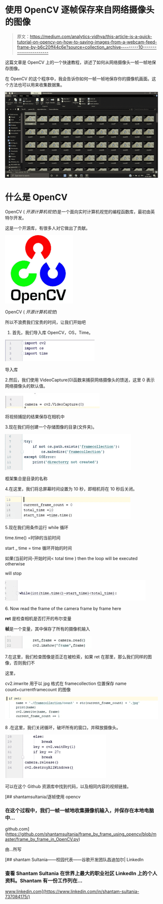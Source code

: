 # 使用 OpenCV 逐帧保存来自网络摄像头的图像

> 原文：<https://medium.com/analytics-vidhya/this-article-is-a-quick-tutorial-on-opencv-on-how-to-saving-images-from-a-webcam-feed-frame-by-b6c20ff44c6e?source=collection_archive---------10----------------------->

这篇文章是 OpenCV 上的一个快速教程，讲述了如何从网络摄像头一帧一帧地保存图像。

在 OpenCV 的这个程序中，我会告诉你如何一帧一帧地保存你的摄像机画面。这个方法也可以用来收集数据集。

![](img/4e1eb4960320cb8e5dc324f32ff125b2.png)

# 什么是 OpenCV

OpenCV ( *开源计算机视觉*)是一个面向实时计算机视觉的编程函数库，最初由英特尔开发。

这是一个开源库，有很多人对它做出了贡献。

![](img/0bb0a359a83f51917e9e59073dfea717.png)

OpenCV ( *开源计算机视觉*)

所以不浪费我们宝贵的时间，让我们开始吧

1.  首先，我们导入库 OpenCV，OS，Time。

![](img/65c22043a96a1c2a0cd453622b65799d.png)

导入库

2.然后，我们使用 VideoCapture(0)函数来捕获网络摄像头的馈送，这里 0 表示网络摄像头的默认值。

![](img/e88a6f76e0fdb641ff60f4a0afedfeea.png)

将视频捕捉的结果保存在相机中

3.现在我们将创建一个存储图像的目录(文件夹)。

![](img/ca87cf9d84dbd5a5f36599ac057b3b73.png)

框架集合是目录的名称

4.在这里，我们将总屏幕时间设置为 10 秒，即相机将在 10 秒后关闭。

![](img/f38dcc1c38d5dda8aee6aaf20c9d3d36.png)

5.现在我们用条件运行 while 循环

time.time() =时钟的当前时间

start _ time = time 循环开始的时间

如果(当前时间-开始时间< total time ) then the loop will be executed otherwise

will stop

![](img/9aeda47f9514584803a450c370cc7aad.png)

6\. Now read the frame of the camera frame by frame here

**ret** 是检查相机是否打开的布尔变量

**帧**是一个变量，其中保存了所有的摄像机输入

![](img/af9aeb4f96b15f455e87eae769b617b9.png)

7.在这里，我们检查图像是否正在被检索，如果 ret 在那里，那么我们同样的图像，否则我们不

这里，

cv2.imwrite 用于以 jpg 格式在 framecollection 位置保存 name count+currentframecount 的图像

![](img/3f84f268a9c027dffaff8924494b3774.png)

8 .在这里，我们关闭循环，破坏所有的窗口，并释放摄像头。

![](img/bf2f6a5525dd70c64a5acb643107f16e.png)

可以在这个 Github 资源库中找到代码，以及相同内容的视频链接。

[](https://github.com/shantamsultania/frame_by_frame_using_opencv/blob/master/frame_by_frame_in_OpenCV.py) [## shantamsultania/逐帧使用 opencv

### 在这个过程中，我们一帧一帧地收集摄像机输入，并保存在本地电脑中…

github.com](https://github.com/shantamsultania/frame_by_frame_using_opencv/blob/master/frame_by_frame_in_OpenCV.py) 

由...所写

[](https://www.linkedin.com/in/shantam-sultania-737084175/) [## shantam Sultania——校园代表——谷歌开发团队昌迪加尔| LinkedIn

### 查看 Shantam Sultania 在世界上最大的职业社区 LinkedIn 上的个人资料。Shantam 有一份工作列在…

www.linkedin.com](https://www.linkedin.com/in/shantam-sultania-737084175/)